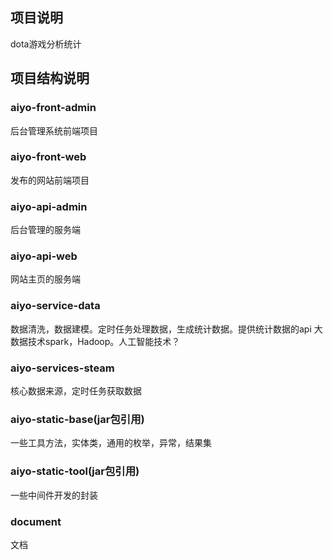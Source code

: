 ## 项目说明
dota游戏分析统计


## 项目结构说明
### aiyo-front-admin
后台管理系统前端项目

### aiyo-front-web
发布的网站前端项目

### aiyo-api-admin
后台管理的服务端

### aiyo-api-web
网站主页的服务端

### aiyo-service-data
数据清洗，数据建模。定时任务处理数据，生成统计数据。提供统计数据的api
大数据技术spark，Hadoop。人工智能技术？
### aiyo-services-steam
核心数据来源，定时任务获取数据

### aiyo-static-base(jar包引用)
一些工具方法，实体类，通用的枚举，异常，结果集

### aiyo-static-tool(jar包引用)
一些中间件开发的封装

### document
文档
